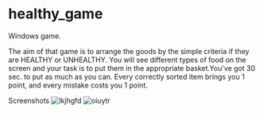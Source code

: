 # healthy_game
Windows game.

The aim of that game is to arrange the goods by the simple criteria 
if they are HEALTHY or UNHEALTHY. You will see different types of
 food on the screen and your task is to put them in the appropriate
 basket.You've got 30 sec. to put as much as you can. Every correctly
sorted item brings you 1 point, and every mistake costs you 1 point.

Screenshots
![lkjhgfd](https://cloud.githubusercontent.com/assets/14311259/10363231/4b877328-6dab-11e5-9eac-af9acd4531b3.png)
![oiuytr](https://cloud.githubusercontent.com/assets/14311259/10363233/4b9c0658-6dab-11e5-8066-14624b04f29b.png)

